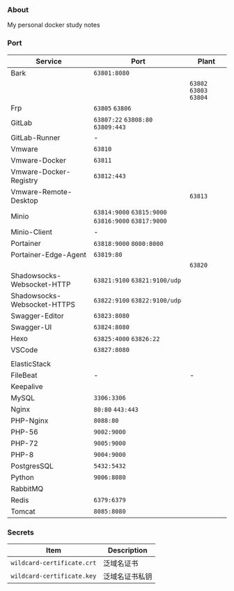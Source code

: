 ### About

My personal docker study notes



### Port

| Service                     | Port                                                 | Plant                     |
| --------------------------- | ---------------------------------------------------- | ------------------------- |
| Bark                        | `63801:8080`                                         |                           |
|                             |                                                      | `63802`  `63803`  `63804` |
| Frp                         | `63805`  `63806`                                     |                           |
| GitLab                      | `63807:22`  `63808:80`  `63809:443`                  |                           |
| GitLab-Runner               | -                                                    |                           |
| Vmware                      | `63810`                                              |                           |
| Vmware-Docker               | `63811`                                              |                           |
| Vmware-Docker-Registry      | `63812:443`                                          |                           |
| Vmware-Remote-Desktop       |                                                      | `63813`                   |
| Minio                       | `63814:9000`  `63815:9000` `63816:9000` `63817:9000` |                           |
| Minio-Client                | -                                                    |                           |
| Portainer                   | `63818:9000`  `8000:8000`                            |                           |
| Portainer-Edge-Agent        | `63819:80`                                           |                           |
|                             |                                                      | `63820`                   |
| Shadowsocks-Websocket-HTTP  | `63821:9100`  `63821:9100/udp`                       |                           |
| Shadowsocks-Websocket-HTTPS | `63822:9100`  `63822:9100/udp`                       |                           |
| Swagger-Editor              | `63823:8080`                                         |                           |
| Swagger-UI                  | `63824:8080`                                         |                           |
| Hexo                        | `63825:4000` `63826:22`                              |                           |
| VSCode                      | `63827:8080`                                         |                           |
|                             |                                                      |                           |
| ElasticStack                |                                                      |                           |
| FileBeat                    | -                                                    | -                         |
| Keepalive                   |                                                      |                           |
| MySQL                       | `3306:3306`                                          |                           |
| Nginx                       | `80:80`  `443:443`                                   |                           |
| PHP-Nginx                   | `8088:80`                                            |                           |
| PHP-56                      | `9002:9000`                                          |                           |
| PHP-72                      | `9005:9000`                                          |                           |
| PHP-8                       | `9004:9000`                                          |                           |
| PostgresSQL                 | `5432:5432`                                          |                           |
| Python                      | `9006:8080`                                          |                           |
| RabbitMQ                    |                                                      |                           |
| Redis                       | `6379:6379`                                          |                           |
| Tomcat                      | `8085:8080`                                          |                           |



### Secrets

| Item                       | Description    |
| -------------------------- | -------------- |
| `wildcard-certificate.crt` | 泛域名证书     |
| `wildcard-certificate.key` | 泛域名证书私钥 |

